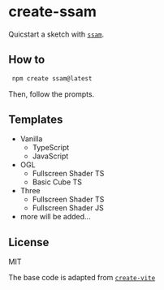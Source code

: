 # create-ssam

Quicstart a sketch with [`ssam`](https://github.com/cdaein/ssam).

## How to

```sh
 npm create ssam@latest
```

Then, follow the prompts.

## Templates

- Vanilla
  - TypeScript
  - JavaScript
- OGL
  - Fullscreen Shader TS
  - Basic Cube TS
- Three
  - Fullscreen Shader TS
  - Fullscreen Shader JS
- more will be added...

## License

MIT

The base code is adapted from [`create-vite`](https://github.com/vitejs/vite/tree/main/packages/create-vite)
